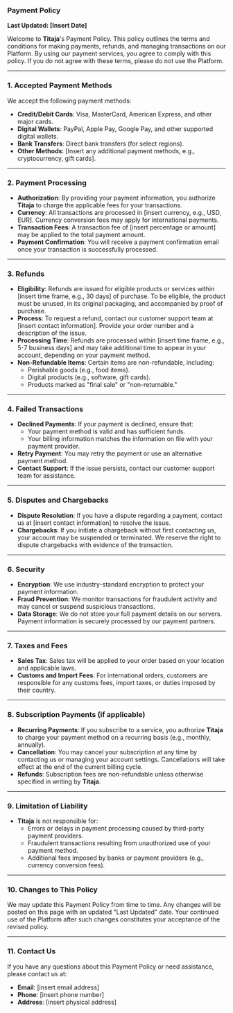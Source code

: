 ### **Payment Policy**

**Last Updated: [Insert Date]**

Welcome to **Titaja**'s Payment Policy. This policy outlines the terms and conditions for making payments, refunds, and managing transactions on our Platform. By using our payment services, you agree to comply with this policy. If you do not agree with these terms, please do not use the Platform.

---

### **1. Accepted Payment Methods**
We accept the following payment methods:
- **Credit/Debit Cards**: Visa, MasterCard, American Express, and other major cards.
- **Digital Wallets**: PayPal, Apple Pay, Google Pay, and other supported digital wallets.
- **Bank Transfers**: Direct bank transfers (for select regions).
- **Other Methods**: [Insert any additional payment methods, e.g., cryptocurrency, gift cards].

---

### **2. Payment Processing**
- **Authorization**: By providing your payment information, you authorize **Titaja** to charge the applicable fees for your transactions.
- **Currency**: All transactions are processed in [insert currency, e.g., USD, EUR]. Currency conversion fees may apply for international payments.
- **Transaction Fees**: A transaction fee of [insert percentage or amount] may be applied to the total payment amount.
- **Payment Confirmation**: You will receive a payment confirmation email once your transaction is successfully processed.

---

### **3. Refunds**
- **Eligibility**: Refunds are issued for eligible products or services within [insert time frame, e.g., 30 days] of purchase. To be eligible, the product must be unused, in its original packaging, and accompanied by proof of purchase.
- **Process**: To request a refund, contact our customer support team at [insert contact information]. Provide your order number and a description of the issue.
- **Processing Time**: Refunds are processed within [insert time frame, e.g., 5-7 business days] and may take additional time to appear in your account, depending on your payment method.
- **Non-Refundable Items**: Certain items are non-refundable, including:
  - Perishable goods (e.g., food items).
  - Digital products (e.g., software, gift cards).
  - Products marked as "final sale" or "non-returnable."

---

### **4. Failed Transactions**
- **Declined Payments**: If your payment is declined, ensure that:
  - Your payment method is valid and has sufficient funds.
  - Your billing information matches the information on file with your payment provider.
- **Retry Payment**: You may retry the payment or use an alternative payment method.
- **Contact Support**: If the issue persists, contact our customer support team for assistance.

---

### **5. Disputes and Chargebacks**
- **Dispute Resolution**: If you have a dispute regarding a payment, contact us at [insert contact information] to resolve the issue.
- **Chargebacks**: If you initiate a chargeback without first contacting us, your account may be suspended or terminated. We reserve the right to dispute chargebacks with evidence of the transaction.

---

### **6. Security**
- **Encryption**: We use industry-standard encryption to protect your payment information.
- **Fraud Prevention**: We monitor transactions for fraudulent activity and may cancel or suspend suspicious transactions.
- **Data Storage**: We do not store your full payment details on our servers. Payment information is securely processed by our payment partners.

---

### **7. Taxes and Fees**
- **Sales Tax**: Sales tax will be applied to your order based on your location and applicable laws.
- **Customs and Import Fees**: For international orders, customers are responsible for any customs fees, import taxes, or duties imposed by their country.

---

### **8. Subscription Payments (if applicable)**
- **Recurring Payments**: If you subscribe to a service, you authorize **Titaja** to charge your payment method on a recurring basis (e.g., monthly, annually).
- **Cancellation**: You may cancel your subscription at any time by contacting us or managing your account settings. Cancellations will take effect at the end of the current billing cycle.
- **Refunds**: Subscription fees are non-refundable unless otherwise specified in writing by **Titaja**.

---

### **9. Limitation of Liability**
- **Titaja** is not responsible for:
  - Errors or delays in payment processing caused by third-party payment providers.
  - Fraudulent transactions resulting from unauthorized use of your payment method.
  - Additional fees imposed by banks or payment providers (e.g., currency conversion fees).

---

### **10. Changes to This Policy**
We may update this Payment Policy from time to time. Any changes will be posted on this page with an updated "Last Updated" date. Your continued use of the Platform after such changes constitutes your acceptance of the revised policy.

---

### **11. Contact Us**
If you have any questions about this Payment Policy or need assistance, please contact us at:
- **Email**: [insert email address]
- **Phone**: [insert phone number]
- **Address**: [insert physical address]
